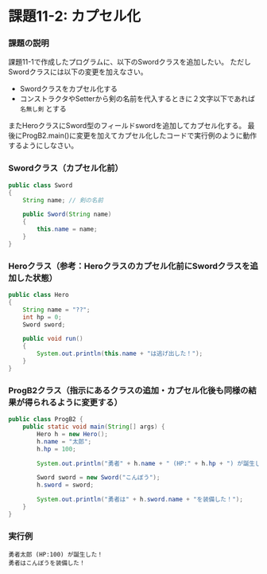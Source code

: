 # 課題11-2: カプセル化

### 課題の説明
課題11-1で作成したプログラムに、以下のSwordクラスを追加したい。
ただしSwordクラスには以下の変更を加えなさい。
- Swordクラスをカプセル化する
- コンストラクタやSetterから剣の名前を代入するときに２文字以下であれば `名無し剣` とする

またHeroクラスにSword型のフィールドswordを追加してカプセル化する。
最後にProgB2.main()に変更を加えてカプセル化したコードで実行例のように動作するようにしなさい。

### Swordクラス（カプセル化前）
```java
public class Sword
{
    String name; // 剣の名前

    public Sword(String name)
    {
        this.name = name;
    }
}
```
### Heroクラス（参考：Heroクラスのカプセル化前にSwordクラスを追加した状態）
```java
public class Hero
{
    String name = "??";
    int hp = 0;
    Sword sword;

    public void run()
    {
        System.out.println(this.name + "は逃げ出した！");
    }
}
```

### ProgB2クラス（指示にあるクラスの追加・カプセル化後も同様の結果が得られるように変更する）
```java
public class ProgB2 {
    public static void main(String[] args) {
        Hero h = new Hero();
        h.name = "太郎";
        h.hp = 100;

        System.out.println("勇者" + h.name + " (HP:" + h.hp + ") が誕生した！");

        Sword sword = new Sword("こんぼう");
        h.sword = sword;

        System.out.println("勇者は" + h.sword.name + "を装備した！");
    }
}

```

### 実行例
```
勇者太郎 (HP:100) が誕生した！
勇者はこんぼうを装備した！
```